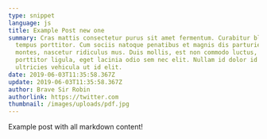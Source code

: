 ```yaml
---
type: snippet
language: js
title: Example Post new one
summary: Cras mattis consectetur purus sit amet fermentum. Curabitur blandit
  tempus porttitor. Cum sociis natoque penatibus et magnis dis parturient
  montes, nascetur ridiculus mus. Duis mollis, est non commodo luctus, nisi erat
  porttitor ligula, eget lacinia odio sem nec elit. Nullam id dolor id nibh
  ultricies vehicula ut id elit.
date: 2019-06-03T11:35:58.367Z
update: 2019-06-03T11:35:58.367Z
author: Brave Sir Robin
authorlink: https://twitter.com
thumbnail: /images/uploads/pdf.jpg
---
```

Example post with all markdown content!
